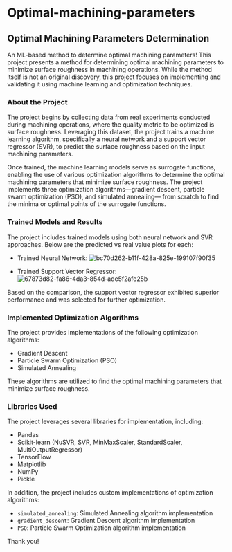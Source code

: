 # Optimal-machining-parameters

## Optimal Machining Parameters Determination

An ML-based method to determine optimal machining parameters! This project presents a method for determining optimal machining parameters to minimize surface roughness in machining operations. While the method itself is not an original discovery, this project focuses on implementing and validating it using machine learning and optimization techniques.

### About the Project

The project begins by collecting data from real experiments conducted during machining operations, where the quality metric to be optimized is surface roughness. Leveraging this dataset, the project trains a machine learning algorithm, specifically a neural network and a support vector regressor (SVR), to predict the surface roughness based on the input machining parameters.

Once trained, the machine learning models serve as surrogate functions, enabling the use of various optimization algorithms to determine the optimal machining parameters that minimize surface roughness. The project implements three optimization algorithms—gradient descent, particle swarm optimization (PSO), and simulated annealing— from scratch to find the minima or optimal points of the surrogate functions.

### Trained Models and Results

The project includes trained models using both neural network and SVR approaches. Below are the predicted vs real value plots for each:

- Trained Neural Network:
  ![bc70d262-b11f-428a-825e-199107f90f35](https://github.com/NaitikDobariya/Optimal-machining-parameters-/assets/113834773/991b5227-f179-4ee6-86c4-31c4b54caa0d)

- Trained Support Vector Regressor:
  ![67873d82-fa86-4da3-854d-ade5f2afe25b](https://github.com/NaitikDobariya/Optimal-machining-parameters-/assets/113834773/cfeefc61-3116-40c8-a9db-f6a351b1380e)


Based on the comparison, the support vector regressor exhibited superior performance and was selected for further optimization.

### Implemented Optimization Algorithms

The project provides implementations of the following optimization algorithms:

- Gradient Descent
- Particle Swarm Optimization (PSO)
- Simulated Annealing

These algorithms are utilized to find the optimal machining parameters that minimize surface roughness.

### Libraries Used

The project leverages several libraries for implementation, including:

- Pandas
- Scikit-learn (NuSVR, SVR, MinMaxScaler, StandardScaler, MultiOutputRegressor)
- TensorFlow
- Matplotlib
- NumPy
- Pickle

In addition, the project includes custom implementations of optimization algorithms:

- `simulated_annealing`: Simulated Annealing algorithm implementation
- `gradient_descent`: Gradient Descent algorithm implementation
- `PSO`: Particle Swarm Optimization algorithm implementation

Thank you!
